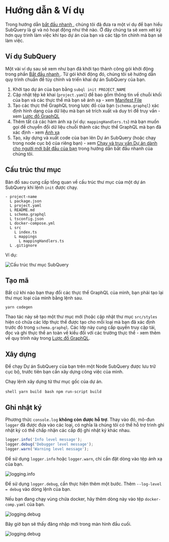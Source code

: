 # Hướng dẫn & Ví dụ

Trong hướng dẫn [ bắt đầu nhanh ](/quickstart/quickstart.md), chúng tôi đã đưa ra một ví dụ để bạn hiểu SubQuery là gì và nó hoạt động như thế nào. Ở đây chúng ta sẽ xem xét kỹ hơn quy trình làm việc khi tạo dự án của bạn và các tập tin chính mà bạn sẽ làm việc.

## Ví dụ SubQuery
Một vài ví dụ sau sẽ xem như bạn đã khởi tạo thành công gói khởi động trong phần [ Bắt đầu nhanh ](../quickstart/quickstart.md). Từ gói khởi động đó, chúng tôi sẽ hướng dẫn quy trình chuẩn để tùy chỉnh và triển khai dự án SubQuery của bạn.

1. Khởi tạo dự án của bạn bằng `subql init PROJECT_NAME`
2. Cập nhật tệp kê khai (`project.yaml`) để bao gồm thông tin về chuỗi khối của bạn và các thực thể mà bạn sẽ ánh xạ - xem [Manifest File](./manifest.md)
3. Tạo các thực thể GraphQL trong lược đồ của bạn (`schema.graphql`) xác định hình dạng của dữ liệu mà bạn sẽ trích xuất và duy trì để truy vấn - xem [Lược đồ GraphQL](./graphql.md)
4. Thêm tất cả các hàm ánh xạ (ví dụ: `mappingHandlers.ts`) mà bạn muốn gọi để chuyển đổi dữ liệu chuỗi thành các thực thể GraphQL mà bạn đã xác định - xem [Ánh xạ](./mapping.md)
5. Tạo, xây dựng và xuất code của bạn lên Dự án SubQuery (hoặc chạy trong node cục bộ của riêng bạn) - xem [Chạy và truy vấn Dự án dành cho người mới bắt đầu của bạn](./quickstart.md#running-and-querying-your-starter-project) trong hướng dẫn bắt đầu nhanh của chúng tôi.

## Cấu trúc thư mục

Bản đồ sau cung cấp tổng quan về cấu trúc thư mục của một dự án SubQuery khi lệnh `init` được chạy.

```
- project-name
  L package.json
  L project.yaml
  L README.md
  L schema.graphql
  L tsconfig.json
  L docker-compose.yml
  L src
    L index.ts
    L mappings
      L mappingHandlers.ts
  L .gitignore
```

Ví dụ:

![Cấu trúc thư mục SubQuery](/assets/img/subQuery_directory_stucture.png)

## Tạo mã

Bất cứ khi nào bạn thay đổi các thực thể GraphQL của mình, bạn phải tạo lại thư mục loại của mình bằng lệnh sau.

```
yarn codegen
```

Thao tác này sẽ tạo một thư mục mới (hoặc cập nhật thư mục `src/styles` hiện có chứa các lớp thực thể được tạo cho mỗi loại mà bạn đã xác định trước đó trong `schema.graphql`. Các lớp này cung cấp quyền truy cập tải, đọc và ghi thực thể an toàn về kiểu đối với các trường thực thể - xem thêm về quy trình này trong [Lược đồ GraphQL](./graphql.md).

## Xây dựng

Để chạy Dự án SubQuery của bạn trên một Node SubQuery được lưu trữ cục bộ, trước tiên bạn cần xây dựng công việc của mình.

Chạy lệnh xây dựng từ thư mục gốc của dự án.

<CodeGroup> <CodeGroupItem title="YARN" active> ```shell yarn build ``` </CodeGroupItem>
<CodeGroupItem title="NPM"> ```bash npm run-script build ``` </CodeGroupItem> </CodeGroup>

## Ghi nhật ký

Phương thức `console.log` **không còn được hỗ trợ**. Thay vào đó, mô-đun `logger` đã được đưa vào các loại, có nghĩa là chúng tôi có thể hỗ trợ trình ghi nhật ký có thể chấp nhận các cấp độ ghi nhật ký khác nhau.

```typescript
logger.info('Info level message');
logger.debug('Debugger level message');
logger.warn('Warning level message');
```

Để sử dụng `logger.info` hoặc `logger.warn`, chỉ cần đặt dòng vào tệp ánh xạ của bạn.

![logging.info](/assets/img/logging_info.png)

Để sử dụng `logger.debug`, cần thực hiện thêm một bước. Thêm `--log-level = debug` vào dòng lệnh của bạn.

Nếu bạn đang chạy vùng chứa docker, hãy thêm dòng này vào tệp `docker-comp.yaml` của bạn.

![logging.debug](/assets/img/logging_debug.png)

Bây giờ bạn sẽ thấy đăng nhập mới trong màn hình đầu cuối.

![logging.debug](/assets/img/subquery_logging.png)
